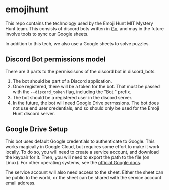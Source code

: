 # emojihunt

This repo contains the technology used by the Emoji Hunt MIT Mystery Hunt team.
This consists of discord bots written in [Go](https://golang.org/), and may in
the future involve tools to sync our Google sheets.

In addition to this tech, we also use a Google sheets to solve puzzles.

## Discord Bot permissions model

There are 3 parts to the permissisons of the discord bot in discord\_bots.

1.  The bot should be part of a Discord application.
1.  Once registered, there will be a token for the bot. That must be passed
    with the `--discord_token` flag, including the "Bot " prefix.
1.  The bot should be a registered user in the discord server.
1.  In the future, the bot will need Google Drive permssions. The bot does not
    use end user credentials, and so should only be used for the Emoji Hunt
    discord server.

## Google Drive Setup

This bot uses default Google credentials to authenticate to Google. This works
magically in Google Cloud, but requires some effort to make it work locally. To
do so, you will need to create a service account, and download the keypair for
it. Then, you will need to export the path to the file (on Linux). For other
operating systems, see the
[official Google docs](https://cloud.google.com/docs/authentication/production#passing_variable).

The service account will also need access to the sheet. Either the sheet can be
public to the world, or the sheet can be shared with the service account email
address.

